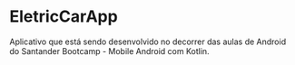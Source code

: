 # EletricCarApp
Aplicativo que está sendo desenvolvido no decorrer das aulas de Android do Santander Bootcamp - Mobile Android com Kotlin.
